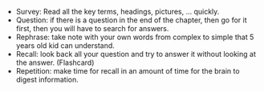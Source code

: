 - Survey: Read all the key terms, headings, pictures, ... quickly.
- Question: if there is a question in the end of the chapter, then go for it first, then you will have to search for answers.
- Rephrase: take note with your own words from complex to simple that 5 years old kid can understand.
- Recall: look back all your question and try to answer it without looking at the answer. (Flashcard)
- Repetition: make time for recall in an amount of time for the brain to digest information.
